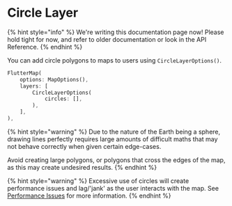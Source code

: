 # Circle Layer

{% hint style="info" %}
We're writing this documentation page now! Please hold tight for now, and refer to older documentation or look in the API Reference.
{% endhint %}

You can add circle polygons to maps to users using `CircleLayerOptions()`.

```dart
FlutterMap(
    options: MapOptions(),
    layers: [
        CircleLayerOptions(
            circles: [],
        ),
    ],
),
```

{% hint style="warning" %}
Due to the nature of the Earth being a sphere, drawing lines perfectly requires large amounts of difficult maths that may not behave correctly when given certain edge-cases.

Avoid creating large polygons, or polygons that cross the edges of the map, as this may create undesired results.
{% endhint %}

{% hint style="warning" %}
Excessive use of circles will create performance issues and lag/'jank' as the user interacts with the map. See [Performance Issues](../../faqs/late-initialization-errors.md#performance-issues) for more information.
{% endhint %}
